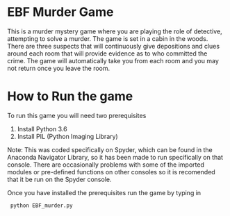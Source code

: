 # EBF Murder Game
This is a murder mystery game where you are playing the role of detective, attempting to solve a murder. The game is set in a cabin in the woods. There are three suspects that will continuously give depositions and clues around each room that will provide evidence as to who committed the crime. The game will automatically take you from each room and you may not return once you leave the room.

# How to Run the game
To run this game you will need two prerequisites
1.  Install Python 3.6
2.  Install PIL (Python Imaging Library) 

Note:  This was coded specifically on Spyder, which can be found in the Anaconda Navigator Library, so it has been made to run specifically on that console. There are occasionally problems with some of the imported modules or pre-defined functions on other consoles so it is recomended that it be run on the Spyder console.

Once you have installed the prerequisites run the game by typing in

<code> python EBF_murder.py </code>
